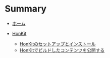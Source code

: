 # Summary

* [ホーム](README.md)

* [HonKit](/HonKit/README.md)
    * [HonKitのセットアップとインストール](/HonKit/install.md)
    * [HonKitでビルドしたコンテンツを公開する](/HonKit/develop.md)